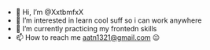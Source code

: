 - 👋 Hi, I’m @XxtbmfxX
- 👀 I’m interested in learn cool suff so i can work anywhere 
- 🌱 I’m currently practicing my frontedn skills
- 📫 How to reach me aatn1321@gmail.com 😉
